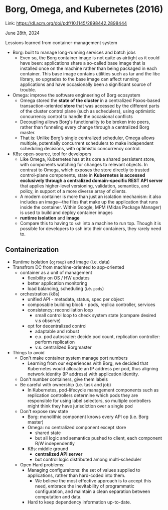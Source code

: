 # Borg, Omega, and Kubernetes (2016) 

Link: https://dl.acm.org/doi/pdf/10.1145/2898442.2898444

June 28th, 2024

Lessions learned from container-management system 
* Borg: built to manage long-running services and batch jobs
  * Even so, the Borg container image is not quite as
  airtight as it could have been: applications share a so-called base image that is installed once on the machine rather than being packaged in each container. This base image contains utilities such as tar and the libc library, so upgrades to the base image can affect running applications and have occasionally been a significant source of trouble.
* Omega: improve the software engineering of Borg ecosystem
  * Omega stored the **state of the cluster** in a centralized Paxos-based transaction-oriented **store** that was accessed by the different parts of the cluster control plane (such as schedulers), using optimistic concurrency control to handle the occasional conflicts
  * Decoupling allows Borg's functionality to be broken into peers, rather than funneling every change through a centralized Borg master.
  * That is: Unlike Borg’s single centralized scheduler, Omega allows multiple, potentially concurrent schedulers to make independent scheduling decisions, with optimistic concurrency control. 
* K8s: open-source, tool for developers
  * Like Omega, Kubernetes has at its core a shared persistent store, with components watching for changes to relevant objects. In contrast to Omega, which exposes the store directly to trusted control-plane components, state in **Kubernetes is accessed exclusively through a centralized domain-specific REST API server** that applies higher-level versioning, validation, semantics, and policy, in support of a more diverse array of clients.
  * A modern container is more than just an isolation mechanism: it also includes an image—the files that make up the application that runs inside the container. Within Google, MPM (Midas Package Manager) is used to build and deploy container images
  * **runtime isolation** and **image**
  *  Compare this to having to `ssh` into a machine to run top. Though it is possible for developers to ssh into their containers, they rarely need to.

## Containerization 
* Runtime isolation (`cgroup`) and image (i.e. data)
* Transfrom DC from machine-oriented to app-oriented
    *  container as a unit of management
        *  flexibility on OS / HW updates
        *  better application monitoring
        *  load balancing, scheduling (i.e. `pods`)
    *  orchestration (k8s) 
        *  unified API - metadata, status, spec per object
        *  composable building block - pods, replica controller, services 
        *  consistency: reconciliation loop
            *  small control loop to check system state (compare desired v.s observe)   
        *  opt for decentralized control 
            *  adaptable and robust
            *  e.x. pod autoscaler: decide pod count, replication controller: perform replication
            *  v.s. centralized Borgmaster 
*  Things to avoid
    *  Don't make container system manage port numbers
       *  Learning from our experiences with Borg, we decided that Kubernetes would allocate an IP address per pod, thus aligning network identity (IP address) with application identity.
    *  Don't number containers, give them labels
    *  Be careful with ownership (i.e. task and job)
       *  In Kubernetes, pod-lifecycle management components such as replication controllers determine which pods they are responsible for using label selectors, so multiple controllers might think they have jurisdiction over a single pod
    *  Don't expose raw state
        *  Borg: monolithic component knows every API op (i.e. Borg master) 
        *  Omega: no centralized component except store
            *  shared state
            *  but all logic and semantics pushed to client, each component R/W independently 
        *  K8s: middle ground
            *  **centralized API server**
            *  but control logic distributed among multi-scheduler 
   *  Open Hard problems:
      *  Managing configuraitons: the set of values supplied to applications, rather than hard-coded into them.  
         *  We believe the most effective approach is to accept this need, embrace the inevitability of programmatic configuration, and maintain a clean separation between computation and data.
      *  Hard to keep dependency information up-to-date. 
